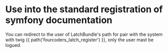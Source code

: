 Use into the standard registration of symfony documentation
===========================================================

You can redirect to the user of LatchBundle's path for pair with the system with twig {{ path('fourcoders_latch_register') }}, only the user mast be logued.